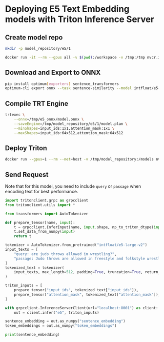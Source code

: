 # Deploying E5 Text Embedding models with Triton Inference Server


## Create model repo

```bash
mkdir -p model_repository/e5/1
```

```bash
docker run -it --rm --gpus all -v $(pwd):/workspace -v /tmp:/tmp nvcr.io/nvidia/pytorch:24.09-py3
```

## Download and Export to ONNX
```bash
pip install optimum[exporters] sentence_transformers
optimum-cli export onnx --task sentence-similarity --model intfloat/e5-large-v2 /tmp/e5_onnx --batch_size 64
```

## Compile TRT Engine
```bash
trtexec \
    --onnx=/tmp/e5_onnx/model.onnx \
    --saveEngine=/tmp/model_repository/e5/1/model.plan \
    --minShapes=input_ids:1x1,attention_mask:1x1 \
    --maxShapes=input_ids:64x512,attention_mask:64x512
```

## Deploy Triton
```bash
docker run --gpus=1 --rm --net=host -v /tmp/model_repository:/models nvcr.io/nvidia/tritonserver:24.09-py3 tritonserver --model-repository=/models
```

## Send Request

Note that for this model, you need to include `query` or `passage` when encoding text for best performance.

```python
import tritonclient.grpc as grpcclient
from tritonclient.utils import *

from transformers import AutoTokenizer

def prepare_tensor(name, input):
    t = grpcclient.InferInput(name, input.shape, np_to_triton_dtype(input.dtype))
    t.set_data_from_numpy(input)
    return t

tokenizer = AutoTokenizer.from_pretrained("intfloat/e5-large-v2")
input_texts = [
    "query: are judo throws allowed in wrestling?",
    "passage: Judo throws are allowed in freestyle and folkstyle wrestling. You only need to be careful to follow the slam rules when executing judo throws. In wrestling, a slam is lifting and returning an opponent to the mat with unnecessary force.",
]
tokenized_text = tokenizer(
    input_texts, max_length=512, padding=True, truncation=True, return_tensors="np"
)

triton_inputs = [
    prepare_tensor("input_ids", tokenized_text["input_ids"]),
    prepare_tensor("attention_mask", tokenized_text["attention_mask"]),
]

with grpcclient.InferenceServerClient(url="localhost:8001") as client:
    out = client.infer("e5", triton_inputs)

sentence_embedding = out.as_numpy("sentence_embedding")
token_embeddings = out.as_numpy("token_embeddings")

print(sentence_embedding)
```